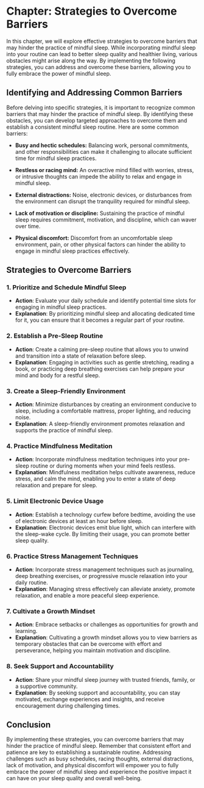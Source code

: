 Chapter: Strategies to Overcome Barriers
========================================

In this chapter, we will explore effective strategies to overcome barriers that may hinder the practice of mindful sleep. While incorporating mindful sleep into your routine can lead to better sleep quality and healthier living, various obstacles might arise along the way. By implementing the following strategies, you can address and overcome these barriers, allowing you to fully embrace the power of mindful sleep.

Identifying and Addressing Common Barriers
------------------------------------------

Before delving into specific strategies, it is important to recognize common barriers that may hinder the practice of mindful sleep. By identifying these obstacles, you can develop targeted approaches to overcome them and establish a consistent mindful sleep routine. Here are some common barriers:

* **Busy and hectic schedules:** Balancing work, personal commitments, and other responsibilities can make it challenging to allocate sufficient time for mindful sleep practices.

* **Restless or racing mind:** An overactive mind filled with worries, stress, or intrusive thoughts can impede the ability to relax and engage in mindful sleep.

* **External distractions:** Noise, electronic devices, or disturbances from the environment can disrupt the tranquility required for mindful sleep.

* **Lack of motivation or discipline:** Sustaining the practice of mindful sleep requires commitment, motivation, and discipline, which can waver over time.

* **Physical discomfort:** Discomfort from an uncomfortable sleep environment, pain, or other physical factors can hinder the ability to engage in mindful sleep practices effectively.

Strategies to Overcome Barriers
-------------------------------

### 1. Prioritize and Schedule Mindful Sleep

* **Action**: Evaluate your daily schedule and identify potential time slots for engaging in mindful sleep practices.
* **Explanation**: By prioritizing mindful sleep and allocating dedicated time for it, you can ensure that it becomes a regular part of your routine.

### 2. Establish a Pre-Sleep Routine

* **Action**: Create a calming pre-sleep routine that allows you to unwind and transition into a state of relaxation before sleep.
* **Explanation**: Engaging in activities such as gentle stretching, reading a book, or practicing deep breathing exercises can help prepare your mind and body for a restful sleep.

### 3. Create a Sleep-Friendly Environment

* **Action**: Minimize disturbances by creating an environment conducive to sleep, including a comfortable mattress, proper lighting, and reducing noise.
* **Explanation**: A sleep-friendly environment promotes relaxation and supports the practice of mindful sleep.

### 4. Practice Mindfulness Meditation

* **Action**: Incorporate mindfulness meditation techniques into your pre-sleep routine or during moments when your mind feels restless.
* **Explanation**: Mindfulness meditation helps cultivate awareness, reduce stress, and calm the mind, enabling you to enter a state of deep relaxation and prepare for sleep.

### 5. Limit Electronic Device Usage

* **Action**: Establish a technology curfew before bedtime, avoiding the use of electronic devices at least an hour before sleep.
* **Explanation**: Electronic devices emit blue light, which can interfere with the sleep-wake cycle. By limiting their usage, you can promote better sleep quality.

### 6. Practice Stress Management Techniques

* **Action**: Incorporate stress management techniques such as journaling, deep breathing exercises, or progressive muscle relaxation into your daily routine.
* **Explanation**: Managing stress effectively can alleviate anxiety, promote relaxation, and enable a more peaceful sleep experience.

### 7. Cultivate a Growth Mindset

* **Action**: Embrace setbacks or challenges as opportunities for growth and learning.
* **Explanation**: Cultivating a growth mindset allows you to view barriers as temporary obstacles that can be overcome with effort and perseverance, helping you maintain motivation and discipline.

### 8. Seek Support and Accountability

* **Action**: Share your mindful sleep journey with trusted friends, family, or a supportive community.
* **Explanation**: By seeking support and accountability, you can stay motivated, exchange experiences and insights, and receive encouragement during challenging times.

Conclusion
----------

By implementing these strategies, you can overcome barriers that may hinder the practice of mindful sleep. Remember that consistent effort and patience are key to establishing a sustainable routine. Addressing challenges such as busy schedules, racing thoughts, external distractions, lack of motivation, and physical discomfort will empower you to fully embrace the power of mindful sleep and experience the positive impact it can have on your sleep quality and overall well-being.
